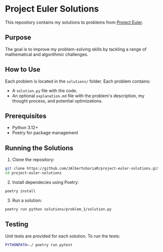 # Project Euler Solutions

This repository contains my solutions to problems from [Project Euler](https://projecteuler.net/). 

## Purpose

The goal is to improve my problem-solving skills by tackling a range of mathematical and algorithmic challenges.

## How to Use

Each problem is located in the `solutions/` folder. Each problem contains:
- A `solution.py` file with the code.
- An optional `explanation.md` file with the problem's description, my thought process, and potential optimizations.

## Prerequisites
- Python 3.12+
- Poetry for package management
 
## Running the Solutions

1. Clone the repository:

```bash
git clone https://github.com/JAlbertoSoriaR/project-euler-solutions.git
cd project-euler-solutions 
```

2. Install dependecies using Poetry:

```bash
poetry install 
```

3. Run a solution: 

```bash
poetry run python solutions/problem_1/solution.py
```

## Testing

Unit tests are provided for each solution. To run the tests:

```bash
PYTHONPATH=./ poetry run pytest
```


 